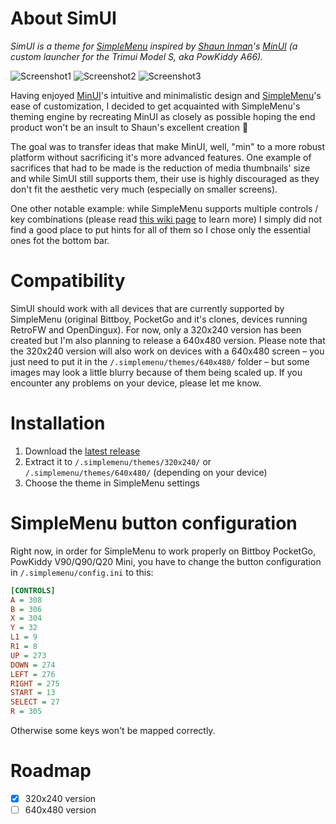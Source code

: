 # About SimUI
*SimUI is a theme for [SimpleMenu](https://github.com/fgl82/simplemenu) inspired by [Shaun Inman](https://github.com/shauninman)'s [MinUI](https://github.com/shauninman/MinUI) (a custom launcher for the Trimui Model S, aka PowKiddy A66).*

![Screenshot1](https://user-images.githubusercontent.com/6025373/129362366-40c913d5-e0f9-49bf-b3da-700c4e6629c6.png)
![Screenshot2](https://user-images.githubusercontent.com/6025373/129362371-e078166d-bcc1-43fa-b2f8-4bfc9bbb1ace.png)
![Screenshot3](https://user-images.githubusercontent.com/6025373/129362373-2cea8d41-87aa-49e1-8317-1281fe556a41.png)

Having enjoyed [MinUI](https://github.com/shauninman/MinUI)'s intuitive and minimalistic design and [SimpleMenu](https://github.com/fgl82/simplemenu)'s ease of customization, I decided to get acquainted with SimpleMenu's theming engine by recreating MinUI as closely as possible hoping the end product won't be an insult to Shaun's excellent creation 🙂

The goal was to transfer ideas that make MinUI, well, "min" to a more robust platform without sacrificing it's more advanced features. One example of sacrifices that had to be made is the reduction of media thumbnails' size and while SimUI still supports them, their use is highly discouraged as they don't fit the aesthetic very much (especially on smaller screens).

One other notable example: while SimpleMenu supports multiple controls / key combinations (please read [this wiki page](https://github.com/fgl82/simplemenu/wiki/3.-Controls) to learn more) I simply did not find a good place to put hints for all of them so I chose only the essential ones fot the bottom bar.

# Compatibility
SimUI should work with all devices that are currently supported by SimpleMenu (original Bittboy, PocketGo and it's clones, devices running RetroFW and OpenDingux). For now, only a 320x240 version has been created but I'm also planning to release a 640x480 version. Please note that the 320x240 version will also work on devices with a 640x480 screen – you just need to put it in the `/.simplemenu/themes/640x480/` folder – but some images may look a little blurry because of them being scaled up. If you encounter any problems on your device, please let me know.

# Installation
1. Download the [latest release](https://github.com/dkodr/SimUI/releases/latest)
2. Extract it to `/.simplemenu/themes/320x240/` or `/.simplemenu/themes/640x480/` (depending on your device)
3. Choose the theme in SimpleMenu settings

# SimpleMenu button configuration
Right now, in order for SimpleMenu to work properly on Bittboy PocketGo, PowKiddy V90/Q90/Q20 Mini, you have to change the button configuration in `/.simplemenu/config.ini` to this:

```ini
[CONTROLS]
A = 308
B = 306
X = 304
Y = 32
L1 = 9
R1 = 8
UP = 273
DOWN = 274
LEFT = 276
RIGHT = 275
START = 13
SELECT = 27
R = 305
```

Otherwise some keys won't be mapped correctly.

# Roadmap
- [X] 320x240 version
- [ ] 640x480 version
